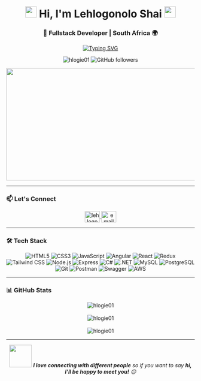 <h1 align="center"> 
  <img src="https://media.giphy.com/media/hvRJCLFzcasrR4ia7z/giphy.gif" width="30px"/>
  Hi, I'm Lehlogonolo Shai
  <img src="https://media.giphy.com/media/hvRJCLFzcasrR4ia7z/giphy.gif" width="30px"/> 
</h1>
<h3 align="center">🚀 Fullstack Developer | South Africa 🌍</h3>

<p align="center">
  <a href="https://git.io/typing-svg">
    <img src="https://readme-typing-svg.demolab.com?font=Fira+Code&pause=1000&width=435&lines=Building+scalable+web+applications;Clean+code+enthusiast;Problem+solver;Continuous+learner" alt="Typing SVG" />
  </a>
</p>

<p align="center"> 
  <img src="https://komarev.com/ghpvc/?username=hlogie01&label=Profile%20views&color=0e75b6&style=flat" alt="hlogie01" />
  <img src="https://img.shields.io/github/followers/hlogie01?label=Followers&style=social" alt="GitHub followers">
</p>

<div align="center">
  <img src="https://media.giphy.com/media/dWesBcTLavkZuG35MI/giphy.gif" width="600" height="300"/>
</div>

---

### 📫 Let's Connect
<p align="center">
  <a href="https://linkedin.com/in/lehlogonoshai2014" target="blank">
    <img align="center" src="https://raw.githubusercontent.com/rahuldkjain/github-profile-readme-generator/master/src/images/icons/Social/linked-in-alt.svg" alt="lehlogonoshai2014" height="30" width="40" />
  </a>
  <a href="mailto:mllehlogonolo@gmail.com">
    <img align="center" src="https://img.icons8.com/color/48/000000/gmail-new.png" alt="email" height="30" width="40" />
  </a>
</p>

---

### 🛠️ Tech Stack
<p align="center">
  <!-- Frontend -->
  <img src="https://img.shields.io/badge/HTML5-E34F26?style=for-the-badge&logo=html5&logoColor=white" alt="HTML5">
  <img src="https://img.shields.io/badge/CSS3-1572B6?style=for-the-badge&logo=css3&logoColor=white" alt="CSS3">
  <img src="https://img.shields.io/badge/JavaScript-F7DF1E?style=for-the-badge&logo=javascript&logoColor=black" alt="JavaScript">
  <img src="https://img.shields.io/badge/Angular-DD0031?style=for-the-badge&logo=angular&logoColor=white" alt="Angular">
  <img src="https://img.shields.io/badge/React-20232A?style=for-the-badge&logo=react&logoColor=61DAFB" alt="React">
  <img src="https://img.shields.io/badge/Redux-764ABC?style=for-the-badge&logo=redux&logoColor=white" alt="Redux">
  <img src="https://img.shields.io/badge/Tailwind_CSS-38B2AC?style=for-the-badge&logo=tailwind-css&logoColor=white" alt="Tailwind CSS">
  
  <!-- Backend -->
  <img src="https://img.shields.io/badge/Node.js-339933?style=for-the-badge&logo=nodedotjs&logoColor=white" alt="Node.js">
  <img src="https://img.shields.io/badge/Express.js-000000?style=for-the-badge&logo=express&logoColor=white" alt="Express">
  <img src="https://img.shields.io/badge/C%23-239120?style=for-the-badge&logo=c-sharp&logoColor=white" alt="C#">
  <img src="https://img.shields.io/badge/.NET-512BD4?style=for-the-badge&logo=dotnet&logoColor=white" alt=".NET">
  
  <!-- Database -->
  <img src="https://img.shields.io/badge/MySQL-005C84?style=for-the-badge&logo=mysql&logoColor=white" alt="MySQL">
  <img src="https://img.shields.io/badge/PostgreSQL-316192?style=for-the-badge&logo=postgresql&logoColor=white" alt="PostgreSQL">
  
  <!-- Tools -->
  <img src="https://img.shields.io/badge/Git-F05032?style=for-the-badge&logo=git&logoColor=white" alt="Git">
  <img src="https://img.shields.io/badge/Postman-FF6C37?style=for-the-badge&logo=Postman&logoColor=white" alt="Postman">
  <img src="https://img.shields.io/badge/Swagger-85EA2D?style=for-the-badge&logo=Swagger&logoColor=white" alt="Swagger">
  <img src="https://img.shields.io/badge/AWS-%23FF9900.svg?style=for-the-badge&logo=amazon-aws&logoColor=white" alt="AWS">
</p>

---

### 📊 GitHub Stats
<div align="center">
  <img align="center" src="https://github-readme-stats.vercel.app/api/top-langs?username=hlogie01&show_icons=true&locale=en&layout=compact&theme=radical&hide_border=true" alt="hlogie01" />
  <br/><br/>
  <img align="center" src="https://github-readme-stats.vercel.app/api?username=hlogie01&show_icons=true&locale=en&theme=radical&hide_border=true&count_private=true" alt="hlogie01" />
  <br/><br/>
  <img align="center" src="https://streak-stats.demolab.com/?user=hlogie01&theme=radical&hide_border=true" alt="hlogie01" />
</div>

---


<p align="center">
  <img src="https://media.giphy.com/media/LnQjpWaON8nhr21vNW/giphy.gif" width="60"> 
  <em><b>I love connecting with different people</b> so if you want to say <b>hi, I'll be happy to meet you!</b> 😊</em>
</p>
